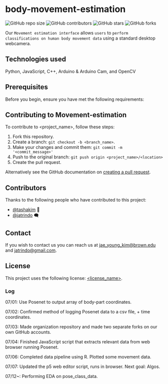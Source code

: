 # body-movement-estimation

![GitHub repo size](https://img.shields.io/github/repo-size/Coriander-Analytics/Movement-estimation)
![GitHub contributors](https://img.shields.io/github/contributors/Coriander-Analytics/Movement-estimation)
![GitHub stars](https://img.shields.io/github/stars/Coriander-Analytics/Movement-estimation?style=social)
![GitHub forks](https://img.shields.io/github/forks/Coriander-Analytics/Movement-estimation?style=social)

Our `Movement estimation interface` allows `users` to `perform classifications on human body movement data` using a standard desktop webcamera.

## Technologies used
Python, JavaScript, C++, Arduino & Arduino Cam, and OpenCV

## Prerequisites
Before you begin, ensure you have met the following requirements:

## Contributing to Movement-estimation
To contribute to <project_name>, follow these steps:

1. Fork this repository.
2. Create a branch: `git checkout -b <branch_name>`.
3. Make your changes and commit them: `git commit -m '<commit_message>'`
4. Push to the original branch: `git push origin <project_name>/<location>`
5. Create the pull request.

Alternatively see the GitHub documentation on [creating a pull request](https://help.github.com/en/github/collaborating-with-issues-and-pull-requests/creating-a-pull-request).

## Contributors
Thanks to the following people who have contributed to this project:

* [@tashakim](https://github.com/tashakim) 📖
* [@jatrindo](https://github.com/jatrindo) 🗨️

## Contact

If you wish to contact us you can reach us at <jae_young_kim@brown.edu> and <jatrindo@gmail.com>.

## License

This project uses the following license: [<license_name>](<link>).


### Log

07/01: Use Posenet to output array of body-part coordinates.

07/02: Confirmed method of logging Posenet data to a csv file, + time coordinates.

07/03: Made organization repository and made two separate forks on our own GitHub accounts.

07/04: Finished JavaScript script that extracts relevant data from web browser running Posenet.

07/06: Completed data pipeline using R. Plotted some movement data.

07/07: Updated the p5 web editor script, runs in browser. Next goal: Algos.

07/12~: Performing EDA on pose_class_data.
